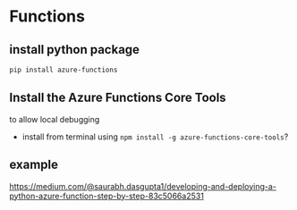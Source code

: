 # Functions

## install python package
```sh
pip install azure-functions
```

## Install the Azure Functions Core Tools
to allow local debugging
- install from terminal using `npm install -g azure-functions-core-tools`?

## example
https://medium.com/@saurabh.dasgupta1/developing-and-deploying-a-python-azure-function-step-by-step-83c5066a2531
